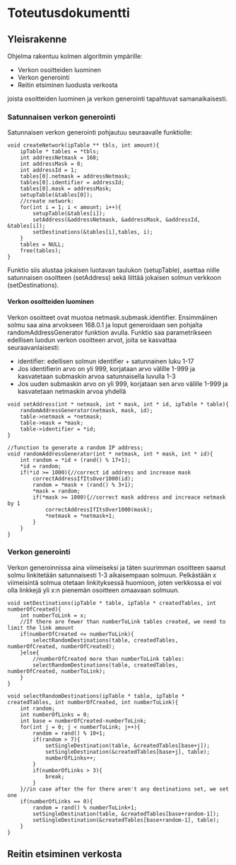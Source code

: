# Toteutusdokumentti
## Yleisrakenne

Ohjelma rakentuu kolmen algoritmin ympärille:
* Verkon osoitteiden luominen
* Verkon generointi
* Reitin etsiminen luodusta verkosta

joista osoitteiden luominen ja verkon generointi tapahtuvat samanaikaisesti.

### Satunnaisen verkon generointi
Satunnaisen verkon generointi pohjautuu seuraavalle funktiolle:
```
void createNetwork(ipTable ** tbls, int amount){
    ipTable * tables = *tbls;
    int addressNetmask = 168;
    int addressMask = 0;
    int addressId = 1;
    tables[0].netmask = addressNetmask;
    tables[0].identifier = addressId;
    tables[0].mask = addressMask;
    setupTable(&tables[0]);
    //create network:
    for(int i = 1; i < amount; i++){
        setupTable(&tables[i]);
        setAddress(&addressNetmask, &addressMask, &addressId, &tables[i]);
        setDestinations(&tables[i],tables, i);
    }
    tables = NULL;
    free(tables);
}
```
Funktio siis alustaa jokaisen luotavan taulukon (setupTable), asettaa niille satunnaisen osoitteen (setAddress) sekä liittää jokaisen solmun verkkoon (setDestinations). 

#### Verkon osoitteiden luominen
Verkon osoitteet ovat muotoa netmask.submask.identifier. Ensimmäinen solmu saa aina arvokseen 168.0.1 ja loput generoidaan sen pohjalta randomAddressGenerator funktion avulla. Funktio saa parametrikseen edellisen luodun verkon osoitteen arvot, joita se kasvattaa seuraavanlaisesti:
* identifier: edellisen solmun identifier + satunnainen luku 1-17
* Jos identifierin arvo on yli 999, korjataan arvo välille 1-999 ja kasvatetaan submaskin arvoa satunnaisella luvulla 1-3
* Jos uuden submaskin arvo on yli 999, korjataan sen arvo välille 1-999 ja kasvatetaan netmaskin arvoa yhdellä
```
void setAddress(int * netmask, int * mask, int * id, ipTable * table){
    randomAddressGenerator(netmask, mask, id);
    table->netmask = *netmask;
    table->mask = *mask;
    table->identifier = *id;
}

//function to generate a random IP address;
void randomAddressGenerator(int * netmask, int * mask, int * id){
    int random = *id + (rand() % 17+1);
    *id = random;
    if(*id >= 1000){//correct id address and increase mask
        correctAddressIfItsOver1000(id);
        random = *mask + (rand() % 3+1);
        *mask = random;
        if(*mask >= 1000){//correct mask address and increace netmask by 1
            correctAddressIfItsOver1000(mask);
            *netmask = *netmask+1;
        }
    }
}

```
### Verkon generointi
Verkon generoinnissa aina viimeiseksi ja täten suurimman osoitteen saanut solmu linkitetään satunnaisesti 1-3 aikaisempaan solmuun. Pelkästään x viimeisintä solmua otetaan linkityksessä huomioon, joten verkkossa ei voi olla linkkejä yli x:n pienemän osoitteen omaavaan solmuun. 

```
void setDestinations(ipTable * table, ipTable * createdTables, int numberOfCreated){
	int numberToLink = x;
	//If there are fewer than numberToLink tables created, we need to limit the link amount 
	if(numberOfCreated <= numberToLink){
		selectRandomDestinations(table, createdTables, numberOfCreated, numberOfCreated);
	}else{
		//numberOfCreated more than numberToLink tables:
		selectRandomDestinations(table, createdTables, numberOfCreated, numberToLink);
	}
}

void selectRandomDestinations(ipTable * table, ipTable * createdTables, int numberOfCreated, int numberToLink){
	int random;
	int numberOfLinks = 0;
	int base = numberOfCreated-numberToLink;
	for(int j = 0; j < numberToLink; j++){
		random = rand() % 10+1;
		if(random > 7){
			setSingleDestination(table, &createdTables[base+j]);
			setSingleDestination(&createdTables[base+j], table);
			numberOfLinks++;
		}
		if(numberOfLinks > 3){
			break;
		}
	}//in case after the for there aren't any destinations set, we set one
	if(numberOfLinks == 0){
		random = rand() % numberToLink+1;
		setSingleDestination(table, &createdTables[base+random-1]);
		setSingleDestination(&createdTables[base+random-1], table);
	}
}

```

## Reitin etsiminen verkosta












